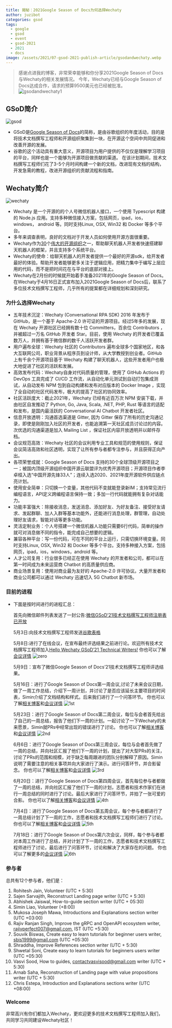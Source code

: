 ```yaml
---
title: 揭秘：2021Google Season of Docs为何选择Wechaty
author: juzibot
categories: gsod
tags:
  - google
  - gsod
  - event
  - gsod-2021
  - 2021
  - docs
image: /assets/2021/07-gsod-2021-publish-article/gsodandwechaty.webp
---
```


> 感谢点进我的博客，非常荣幸能够和你分享2021Google Season of Docs与Wechaty的相关发展情况。
  今年，Wechaty已经与Google Season of Docs达成合作，请求的预算9500美元也已经被批准。
 ![gsodandwechaty1](/assets/2021/07-gsod-2021-publish-article/gsodandwechaty1.webp)

## GSoD简介

![gsod](/assets/2021/07-gsod-2021-publish-article/gsod.webp)

- GSoD是[Google Season of Docs](https://developers.google.com/season-of-docs)的简称，是由谷歌组织的年度活动，目的是将技术文档撰写工程师和开源组织聚集到一块，在开源这个空间中共同促进和改善开源的发展。
- 谷歌的这个活动具有重大意义，开源项目为用户提供的不仅仅是理解学习项目的平台，同样也是一个能够为开源项目做贡献的渠道。
在该计划期间，技术文档撰写工程师们花了3-5个月时间构建一个新的文档，改进现有文档的结构，开发急需的教程，改进开源组织的贡献流程和指南。

## Wechaty简介

![wechaty](/assets/2021/07-gsod-2021-publish-article/wechaty.webp)

- Wechaty 是一个开源的的个人号微信机器人接口，一个使用 Typescript 构建的 Node.js 应用。支持多种微信接入方案，包括网页，ipad，ios，windows， android 等。同时支持Linux, OSX, Win32 和 Docker 等多个平台。
- 多年来调查表明，良好的文档对于开发人员如何使用开源方面很重要。
- Wechaty作为[30](https://developers.google.com/season-of-docs/docs/participants)个[伟大的开源组织](https://developers.google.com/season-of-docs/docs/participants)之一，帮助聊天机器人开发者快速搭建聊天机器人的框架，并且支持多个系统平台。
- Wechaty的使命：给聊天机器人的开发者提供一个最好的开源sdk，给开发者最好的体验。帮助开发者能够更多关注于逻辑应用，把精力集中于编写上层应用的代码，而不是把时间花在与平台的底部对接上。
- Wechaty在2月份的时候就开始着手准备2021年的Google Season of Docs。在Wechaty于4月16日正式宣布加入2021Google Season of Docs后，联系了多位技术文档撰写工程师，几乎所有的提案都在详细规划和深刻研究。

### 为什么选择Wechaty

- 五年技术沉淀：Wechaty (Conversational RPA SDK) 2016 年发布于 GitHub，是一个基于 Apache-2.0 许可证的开源项目。经过5年多的发展，现在 Wechaty 开源社区已经拥有数十位 Committers，百余位 Contributors ，并被超过一万名 GitHub 开发者 Star。目前，使用 Wechaty 的开发者已覆盖数万人，并拥有基于微信群的数千人活跃开发者群。
- 用户遍布全球：Wechaty 社区的 Contributors 遍布全球多个国家地区，和各大互联网公司，职业背景从程序员到设计师，从大学教授到创业者。GitHub 上有千余个开源项目基于 Wechaty 构建了聊天机器人，这些开发者用户也极大地促进了社区的活跃和发展。
- 高效发布代码：Wechaty自身对代码质量的管理，使用了 GitHub Actions 的 DevOps 工具完成了 CI/CD 工作流，从自动化单元测试到自动打包集成测试，从自动发布 NPM 包到自动构建和发布对应版本的 Docker Image ，实现了全自动的社区代码发布，极大的提高了社区的协同效率。
- 社区活跃度大：截止2021年，Wechaty 已经有近百万次 NPM 安装下载，并由社区自发推动了 Python, Go, Java, Scala, .NET, PHP, Rust 等语言的适配和发布，是国内最活跃的 Conversational AI Chatbot 开发者社区。
- 信息开放透明：沟通首选渠道是 Gitter, 因为 Gitter 保存了所有的历史沟通记录，即使是刚刚加入社区的开发者，也能追溯第一天社区成员讨论过的内容。次优选的沟通渠道是加入 Mailing List ，保证社区内容开放透明并以邮件存档。
- 会议规范高效：Wechaty 社区的会议利用专业工具和规范的使用规则，保证会议简洁高效和社区透明，实现了让所有参与者都专注参与，并且获得正向产出。
- 各项荣誉成就：Google Season of Docs 支持的30个全球顶级开源项目之一；被国内顶级开源组织中国开源云联盟评为优秀开源项目；开源项目作者李卓桓入选“中国开源先锋33人”；连续入选2020、2021年度开源软件供应链点亮计划。
- 使用安全简单：只切换一个变量，其他代码不变就能登录新IM；支持常见流行编程语言，API定义跨编程语言保持一致；多加一行代码就能拥有复杂对话能力。
- 功能丰富强大：除接收消息，发送消息、添加好友、为好友备注、接受好友请求、发起群聊、加人入群等基本功能外，还能进行消息处理，群管理，自动处理好友请求，智能对话等更多功能。
- 灵活定制业务：个人号搭建一个微信机器人功能只需要6行代码，简单的操作就可对消息做不同的指令，能完成自己想要的逻辑。
- 兼容各种平台：写一份代码，可在不同的平台上运行，只需切换环境变量。同时支持Linux, OSX, Win32 和 Docker 等多个平台。支持多种接入方案，包括网页，ipad，ios，windows，android 等。
- 人才公司复用：行业很多已经正在使用 Wechaty 的开发者和公司，都可以在第一时间成为未来运营商 Chatbot 的高质量供应商。
- 商业场景复用：使用对商业最为友好的 Apache-2.0 许可协议。大量开发者和商业公司都可以通过 Wechaty 迅速切入 5G Chatbot 新市场。

### 目前的进程

- 下面是按时间进行的进程汇总：

   首先向微信邮件列表发送了一封公告:[微信GSoD’21技术文档撰写工程师注册表已开放](https://groups.google.com/g/wechaty/c/C7r1_GMRRa0)

   5月3日:向技术文档撰写工程师发送[谷歌表格](https://forms.gle/2LDqrX5GUs6j9fJR9)

   5月8日:进行了在线会议，在宣布最终评选结果之前进行论。欢迎所有技术文档撰写工程师加入[Hello Wechaty GSoD’21 Technical Writers!](https://wechaty.js.org/2021/05/08/gsod-2021-selected-technical-writers/)
      你也可以了解[会议详情](https://docs.google.com/document/d/1fVCk8qRYc4RKGMf2UY5HOe07hEhPUOpGC34v88GEFJg/edit#heading=h.edr3nzd8l43b)
      ![zero](/assets/2021/07-gsod-2021-publish-article/zero.webp)

   5月9日：宣布了微信Google Season of Docs’21技术文档撰写工程师评选结果。

   5月16日：进行了Google Season of Docs第一周会议,讨论了未来会议日期，做了一周工作总结，介绍下一周计划，并讨论了是否应该延长主要项目的时间表，Simin介绍了文档结构和样式。后来我们进行了一个问答环节。
     你也可以了解[相关博客](https://wechaty.js.org/2021/05/16/gsod-2021-week1-meeting/)和[会议详情](https://docs.google.com/document/d/1fVCk8qRYc4RKGMf2UY5HOe07hEhPUOpGC34v88GEFJg/edit#heading=h.o69fqys8gbda)
     ![1st](/assets/2021/07-gsod-2021-publish-article/1st.webp)

   5月23日：进行了Google Season of Docs第二周会议，每位与会者首先给出了自己的一周总结，报告了他们下一周的计划。一起讨论了一下Wechaty的未来愿景，Simin就PRs中经常出现的错误进行了讨论。
     你也可以了解[相关博客](https://wechaty.js.org/2021/05/23/gsod-2021-second-meeting/)和[会议详情](https://docs.google.com/document/d/1fVCk8qRYc4RKGMf2UY5HOe07hEhPUOpGC34v88GEFJg/edit#heading=h.3ly9biu8mtyy)
     ![2nd](/assets/2021/07-gsod-2021-publish-article/2nd.webp)

   6月6日：进行了Google Season of Docs第三周会议，每位与会者首先做了一周的总结，并向社区汇报了他们下一周的计划，提出了对大型PRs的关注，讨论了PRs的范围和规模，对于缺乏每周跟进的团队分别解释了原因。Simin说明了需要注意的相关事项并向大家进行了演示。进行问答环节，并合影留念。
     你也可以了解[相关博客](https://wechaty.js.org/2021/06/06/gsod-2021-third-meeting/)和[会议详情](https://docs.google.com/document/d/1fVCk8qRYc4RKGMf2UY5HOe07hEhPUOpGC34v88GEFJg/edit#heading=h.lmf3j0zgmymr)
     ![3rd](/assets/2021/07-gsod-2021-publish-article/3rd.webp)

   6月20日：进行了Google Season of Docs第四周会议，首先每位参与者都做了一周的总结，并向社区汇报了他们下一周的计划，志愿者和技术作家们在进行一周总结的同时进行了讨论。最后大家进行了问答环节，并拍了一张可爱的合影。
     你也可以了解[相关博客](https://wechaty.js.org/2021/06/22/gsod-2021-fourth-meeting/)和[会议详情](https://docs.google.com/document/d/1fVCk8qRYc4RKGMf2UY5HOe07hEhPUOpGC34v88GEFJg/edit#heading=h.3am6kd2l4v24)
     ![4th](/assets/2021/07-gsod-2021-publish-article/4th.webp)

   7月4日：进行了Google Season of Docs第五周会议，每个参与者都进行了一周总结计划了下一周的工作，志愿者和技术文档撰写工程师们进行了讨论。
      你也可以了解[相关博客](https://wechaty.js.org/2021/07/06/gsod-2021-fifth-meeting/)和[会议详情](https://docs.google.com/document/d/1fVCk8qRYc4RKGMf2UY5HOe07hEhPUOpGC34v88GEFJg/edit#heading=h.s6s37xc2auay)
     ![5th](/assets/2021/07-gsod-2021-publish-article/5th.webp)

   7月18日：进行了Google Season of Docs第六次会议，同样，每个参与者都对本周工作进行了总结，并对计划了下一周的工作，志愿者和技术文档撰写工程师进行了讨论，最后进行了问答环节，讨论和解决了大家存在的问题。
     你也可以了解更多的[会议详情](https://docs.google.com/document/d/1fVCk8qRYc4RKGMf2UY5HOe07hEhPUOpGC34v88GEFJg/edit#heading=h.i4kw5zu3yk32)
     ![6th](/assets/2021/07-gsod-2021-publish-article/6th.webp)

### 参与者

总共有12个参与者，他们是：

1. Rohitesh Jain, Volunteer (UTC + 5:30)
2. Sajen Sarvajith, Reconstruct Landing page writer (UTC + 5:30)
3. Abhishek Jaiswal, How-to-guide section writer (UTC + 05:30)
4. Simin Liao, Volunteer (+8:00)
5. Mukosa Joseph Mawa, Introductions and Explanations section writer (UTC +03:00)
6. Rajiv Ranjan Singh, Improve the gRPC and OpenAPI ecosystem writer, rajivperfect007@gmail.com, IST (UTC +5:30)
7. Souvik Biswas, Create easy to learn tutorials for beginner users writer, sbis1999@gmail.com (UTC +05:30)
8. Shraddha, Improve References section writer (UTC + 5:30)
9. Shwetal Soni, Create easy to learn tutorials for beginners users writer (UTC +05:30)
10. Vasvi Sood, How to guides, contactvasvisood@gmail.com writer (UTC + 5:30)
11. Arnab Saha, Reconstruction of Landing page with value propositions writer (UTC + 5:30)
12. Chris Estepa,  Introduction and Explanations sections writer (UTC +08:00)

### Welcome

非常高兴有你们都加入Wechaty，更欢迎更多的技术文档撰写工程师加入我们，共同学习共同建设Wechaty社区！
